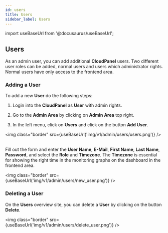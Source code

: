 ```yaml
---
id: users
title: Users
sidebar_label: Users
---
```


import useBaseUrl from '@docusaurus/useBaseUrl';

## Users

As an admin user, you can add additional **CloudPanel** users. 
Two different user roles can be added, normal users and users which administrator rights.
Normal users have only access to the frontend area.

### Adding a User

To add a new **User** do the following steps:

1) Login into the **CloudPanel** as **User** with admin rights.

2) Go to the **Admin Area** by clicking on **Admin Area** top right.

3) In the left menu, click on **Users** and click on the button **Add User**.

<img class="border" src={useBaseUrl('img/v1/admin/users/users.png')} /> <br /> <br />

Fill out the form and enter the **User Name**, **E-Mail**, **First Name**, **Last Name**,
**Password**, and select the **Role** and **Timezone**. The **Timezone** is essential for showing the right time
in the monitoring graphs on the dashboard in the frontend area.

<img class="border" src={useBaseUrl('img/v1/admin/users/new_user.png')} />

### Deleting a User

On the **Users** overview site, you can delete a **User** by clicking on the button **Delete**.

<img class="border" src={useBaseUrl('img/v1/admin/users/delete_user.png')} />

